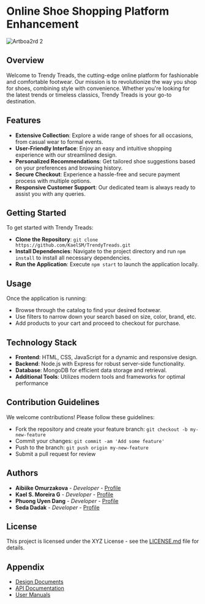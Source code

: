 # Online Shoe Shopping Platform Enhancement

![Artboa2rd 2](https://github.com/KaelSM/TrendyTreads/assets/113145289/57ed3441-0c65-46be-94fa-16633177e267)

## Overview
Welcome to Trendy Treads, the cutting-edge online platform for fashionable and comfortable footwear. Our mission is to revolutionize the way you shop for shoes, combining style with convenience. Whether you're looking for the latest trends or timeless classics, Trendy Treads is your go-to destination.

## Features
- **Extensive Collection**: Explore a wide range of shoes for all occasions, from casual wear to formal events.
- **User-Friendly Interface**: Enjoy an easy and intuitive shopping experience with our streamlined design.
- **Personalized Recommendations**: Get tailored shoe suggestions based on your preferences and browsing history.
- **Secure Checkout**: Experience a hassle-free and secure payment process with multiple options.
- **Responsive Customer Support**: Our dedicated team is always ready to assist you with any queries.

## Getting Started
To get started with Trendy Treads:

- **Clone the Repository**: `git clone https://github.com/KaelSM/TrendyTreads.git`
- **Install Dependencies**: Navigate to the project directory and run `npm install` to install all necessary dependencies.
- **Run the Application**: Execute `npm start` to launch the application locally.

## Usage
Once the application is running:

- Browse through the catalog to find your desired footwear.
- Use filters to narrow down your search based on size, color, brand, etc.
- Add products to your cart and proceed to checkout for purchase.

## Technology Stack
- **Frontend**: HTML, CSS, JavaScript for a dynamic and responsive design.
- **Backend**: Node.js with Express for robust server-side functionality.
- **Database**: MongoDB for efficient data storage and retrieval.
- **Additional Tools**: Utilizes modern tools and frameworks for optimal performance

## Contribution Guidelines
We welcome contributions! Please follow these guidelines:

- Fork the repository and create your feature branch: `git checkout -b my-new-feature`
- Commit your changes: `git commit -am 'Add some feature'`
- Push to the branch: `git push origin my-new-feature`
- Submit a pull request for review

## Authors
- **Aibiike Omurzakova** - *Developer* - [Profile](https://github.com/aibii)
- **Kael S. Moreira G** - *Developer* - [Profile](https://github.com/KaelSM)
- **Phuong Uyen Dang** - *Developer* - [Profile](https://github.com/phuonguyen0014)
- **Seda Dadak** - *Developer* - [Profile](https://github.com/se6da6)

## License
This project is licensed under the XYZ License - see the [LICENSE.md](LICENSE.md) file for details.

## Appendix
- [Design Documents](/docs/design.md)
- [API Documentation](/docs/api.md)
- [User Manuals](/docs/manual.md)
